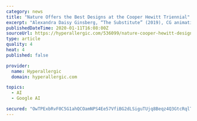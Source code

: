 ```yaml
---
category: news
title: "Nature Offers the Best Designs at the Cooper Hewitt Triennial"
excerpt: "Alexandra Daisy Ginsberg, “The Substitute” (2019), CG animation and visualization of the extinct male northern white rhino created by The Mill, with behavior based on research by DeepMind The most indelible image in Nature — Cooper Hewitt Design Triennial with Cube Design Museum is of a CGI rhinoceros nosing around an empty virtual room ..."
publishedDateTime: 2020-01-11T16:08:00Z
sourceUrl: https://hyperallergic.com/536099/nature-cooper-hewitt-design-triennial-with-cube-design-museum/
type: article
quality: 4
heat: 4
published: false

provider:
  name: Hyperallergic
  domain: hyperallergic.com

topics:
  - AI
  - Google AI

secured: "OwTPExbRvF0C5G1ahQCOamNPS4Ee57VfiBG2dLSiguTUjq8Beqz4Q3GtcRqlTR6JkMP5sZTT/c+ZA43ZYMT8FZ1KYxvaIqOWTZsGQ0ld35Pd8msLbifuHR3l1f27vn2dtQ0GfzXjVtSjwIktQ6FAg+s3RuUo27ZbglGb5FbxKQCl6ZqebcKjvsMsOc71p37MEK+T14ZquZB89KLzOR0vg7fffIYSnt0wQyfHxwE5T/YyZm1tSRPwIlTvMgc++o/mfa380dmtB0kvnYx0fIjAhsCAqay/84rrZDpK6fMSEZC62HpfnApixEkTJFRBWnd32s6n/YbQK5ZaosP6MLGey/K0W3bmRdxHK+/punKuqABAdbgEG7H5GWE7ck5bNBELiSLaePySqb3JMvBQju83MD4T646+pRwyPQBb6zYmLQau34s91uVkrfSwZC8UHDxgnEyp4tnCJyy4IVxgdXvFoA==;EDGlbxM5Reoulft/9MV2fw=="
---
```


